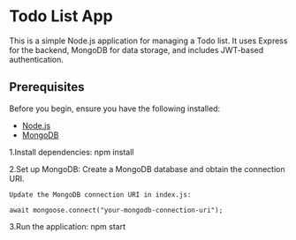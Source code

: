 # Todo List App

This is a simple Node.js application for managing a Todo list. It uses Express for the backend, MongoDB for data storage, and includes JWT-based authentication.

## Prerequisites

Before you begin, ensure you have the following installed:

- [Node.js](https://nodejs.org/)
- [MongoDB](https://www.mongodb.com/try/download/community)

1.Install dependencies:
    npm install

2.Set up MongoDB:
    Create a MongoDB database and obtain the connection URI.

    Update the MongoDB connection URI in index.js:

    await mongoose.connect("your-mongodb-connection-uri");

3.Run the application:
    npm start

